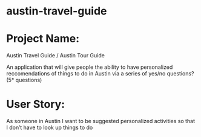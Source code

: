 # austin-travel-guide

# Project Name:
Austin Travel Guide / Austin Tour Guide

An application that will give people the ability to have personalized reccomendations of things to do in Austin via a series of yes/no questions? (5* questions)

# User Story:
As someone in Austin I want to be suggested personalized activities so that I don’t have to look up things to do
